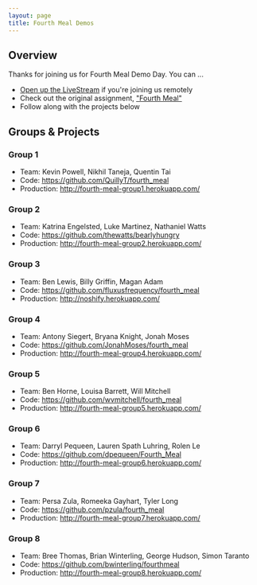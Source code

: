 ```yaml
---
layout: page
title: Fourth Meal Demos
---
```


## Overview

Thanks for joining us for Fourth Meal Demo Day. You can ...

* [Open up the LiveStream](https://new.livestream.com/accounts/1384078/fourth-meal) if you're joining us remotely
* Check out the original assignment, ["Fourth Meal"](http://tutorials.jumpstartlab.com/projects/fourth_meal.html)
* Follow along with the projects below

## Groups & Projects

### Group 1

* Team: Kevin Powell, Nikhil Taneja, Quentin Tai
* Code: https://github.com/QuillyT/fourth_meal
* Production: http://fourth-meal-group1.herokuapp.com/

### Group 2

* Team: Katrina Engelsted, Luke Martinez, Nathaniel Watts
* Code: https://github.com/thewatts/bearlyhungry
* Production: http://fourth-meal-group2.herokuapp.com/

### Group 3

* Team: Ben Lewis, Billy Griffin, Magan Adam
* Code: https://github.com/fluxusfrequency/fourth_meal
* Production: http://noshify.herokuapp.com/

### Group 4

* Team: Antony Siegert, Bryana Knight, Jonah Moses
* Code: https://github.com/JonahMoses/fourth_meal
* Production: http://fourth-meal-group4.herokuapp.com/

### Group 5

* Team: Ben Horne, Louisa Barrett, Will Mitchell
* Code: https://github.com/wvmitchell/fourth_meal
* Production: http://fourth-meal-group5.herokuapp.com/

### Group 6

* Team: Darryl Pequeen, Lauren Spath Luhring, Rolen Le
* Code: https://github.com/dpequeen/Fourth_Meal
* Production: http://fourth-meal-group6.herokuapp.com/

### Group 7

* Team: Persa Zula, Romeeka Gayhart, Tyler Long
* Code: https://github.com/pzula/fourth_meal
* Production: http://fourth-meal-group7.herokuapp.com/

### Group 8

* Team: Bree Thomas, Brian Winterling, George Hudson, Simon Taranto
* Code: https://github.com/bwinterling/fourthmeal
* Production: http://fourth-meal-group8.herokuapp.com/
